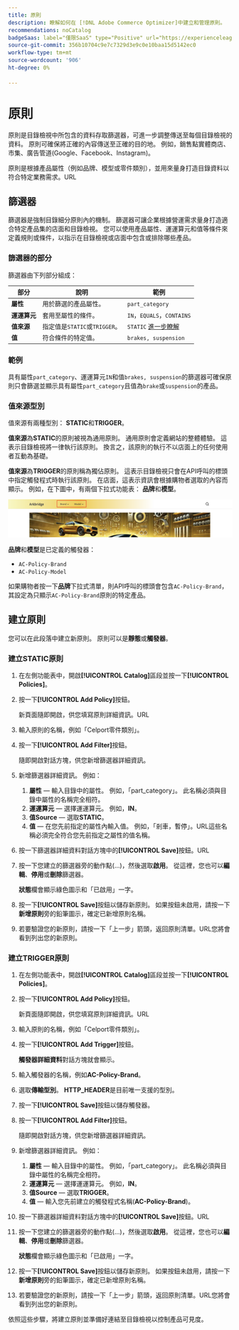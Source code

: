 ```yaml
---
title: 原則
description: 瞭解如何在 [!DNL Adobe Commerce Optimizer]中建立和管理原則。
recommendations: noCatalog
badgeSaas: label="僅限SaaS" type="Positive" url="https://experienceleague.adobe.com/zh-hant/docs/commerce/user-guides/product-solutions" tooltip="僅適用於Adobe Commerce as a Cloud Service和Adobe Commerce Optimizer專案(Adobe管理的SaaS基礎結構)。"
source-git-commit: 356b10704c9e7c7329d3e9c0e10baa15d5142ec0
workflow-type: tm+mt
source-wordcount: '906'
ht-degree: 0%

---
```


# 原則

原則是目錄檢視中所包含的資料存取篩選器，可進一步調整傳送至每個目錄檢視的資料。 原則可確保將正確的內容傳送至正確的目的地。 例如，銷售點實體商店、市集、廣告管道(Google、Facebook、Instagram)。

原則是根據產品屬性（例如品牌、模型或零件類別），並用來量身打造目錄資料以符合特定業務需求。&#x200B;URL

## 篩選器

篩選器是強制目錄細分原則內的機制。 篩選器可讓企業根據營運需求量身打造適合特定產品集的店面和目錄檢視。 您可以使用產品屬性、運運算元和值等條件來定義規則或條件，以指示在目錄檢視或店面中包含或排除哪些產品。

### 篩選器的部分

篩選器由下列部分組成：

| 部分 | 說明 | 範例 |
|---|---|---|
| **屬性** | 用於篩選的產品屬性。 | `part_category` |
| **運運算元** | 套用至屬性的條件。 | `IN`，`EQUALS`，`CONTAINS` |
| **值來源** | 指定值是`STATIC`或`TRIGGER`。 | `STATIC` [進一步瞭解](#value-source-types) |
| **值** | 符合條件的特定值。 | `brakes, suspension` |

### 範例

具有屬性`part_category`、運運算元`IN`和值`brakes, suspension`的篩選器可確保原則只會篩選並顯示具有屬性`part_category`且值為`brake`或`suspension`的產品。

### 值來源型別

值來源有兩種型別： **STATIC**&#x200B;和&#x200B;**TRIGGER**。

**值來源**&#x200B;為&#x200B;**STATIC**&#x200B;的原則被視為通用原則。 通用原則會定義網站的整體體驗。 這表示目錄檢視將一律執行該原則。 換言之，該原則的執行不以店面上的任何使用者互動為基礎。

**值來源**&#x200B;為&#x200B;**TRIGGER**&#x200B;的原則稱為獨佔原則。 這表示目錄檢視只會在API呼叫的標頭中指定觸發程式時執行該原則。 在店面，這表示資訊會根據購物者選取的內容而顯示。 例如，在下圖中，有兩個下拉式功能表： **品牌**&#x200B;和&#x200B;**模型**。

![店面上的觸發值來源](../assets/policy-trigger.png)

**品牌**&#x200B;和&#x200B;**模型**&#x200B;是已定義的觸發器：

- `AC-Policy-Brand`
- `AC-Policy-Model`

如果購物者按一下&#x200B;**品牌**&#x200B;下拉式清單，則API呼叫的標頭會包含`AC-Policy-Brand`，其設定為只顯示`AC-Policy-Brand`原則的特定產品。

## 建立原則

您可以在此段落中建立新原則。 原則可以是&#x200B;**靜態**&#x200B;或&#x200B;**觸發器**。

### 建立STATIC原則

1. 在左側功能表中，開啟&#x200B;**[!UICONTROL Catalog]**&#x200B;區段並按一下&#x200B;**[!UICONTROL Policies]**。

1. 按一下&#x200B;**[!UICONTROL Add Policy]**&#x200B;按鈕。

   新頁面隨即開啟，供您填寫原則詳細資訊。&#x200B;URL

1. 輸入原則的名稱，例如「Celport零件類別」。

1. 按一下&#x200B;**[!UICONTROL Add Filter]**&#x200B;按鈕。

   隨即開啟對話方塊，供您新增篩選器詳細資訊。

1. 新增篩選器詳細資訊。 例如：

   1. **屬性** — 輸入目錄中的屬性。 例如，「part_category」。 此名稱必須與目錄中屬性的名稱完全相符。
   1. **運運算元** — 選擇運運算元。 例如，**IN**。&#x200B;
   1. **值Source** — 選取&#x200B;**STATIC**。&#x200B;
   1. **值** — 在您先前指定的屬性內輸入值。 例如，「剎車，暫停」。&#x200B;URL這些名稱必須完全符合您先前指定之屬性的值名稱。

1. 按一下篩選器詳細資料對話方塊中的&#x200B;**[!UICONTROL Save]**&#x200B;按鈕。&#x200B;URL

1. 按一下您建立的篩選器旁的動作點(...)，然後選取&#x200B;**啟用**。 從這裡，您也可以&#x200B;**編輯**、**停用**&#x200B;或&#x200B;**刪除**&#x200B;篩選器。

   **狀態**&#x200B;欄會顯示綠色圖示和「已啟用」一字。

1. 按一下&#x200B;**[!UICONTROL Save]**&#x200B;按鈕以儲存新原則&#x200B;。 如果按鈕未啟用，請按一下&#x200B;**新增原則**&#x200B;旁的鉛筆圖示，確定已新增原則名稱。

1. 若要驗證您的新原則，請按一下「上一步」箭頭，返回原則清單。&#x200B;URL您將會看到列出您的新原則。

### 建立TRIGGER原則

1. 在左側功能表中，開啟&#x200B;**[!UICONTROL Catalog]**&#x200B;區段並按一下&#x200B;**[!UICONTROL Policies]**。

1. 按一下&#x200B;**[!UICONTROL Add Policy]**&#x200B;按鈕。

   新頁面隨即開啟，供您填寫原則詳細資訊。&#x200B;URL

1. 輸入原則的名稱，例如「Celport零件類別」。

1. 按一下&#x200B;**[!UICONTROL Add Trigger]**&#x200B;按鈕。

   **觸發器詳細資料**&#x200B;對話方塊就會顯示。

1. 輸入觸發器的名稱，例如&#x200B;**AC-Policy-Brand**。

1. 選取&#x200B;**傳輸型別**。 **HTTP_HEADER**&#x200B;是目前唯一支援的型別。

1. 按一下&#x200B;**[!UICONTROL Save]**&#x200B;按鈕以儲存觸發器。

1. 按一下&#x200B;**[!UICONTROL Add Filter]**&#x200B;按鈕。

   隨即開啟對話方塊，供您新增篩選器詳細資訊。

1. 新增篩選器詳細資訊。 例如：

   1. **屬性** — 輸入目錄中的屬性。 例如，「part_category」。 此名稱必須與目錄中屬性的名稱完全相符。
   1. **運運算元** — 選擇運運算元。 例如，**IN**。&#x200B;
   1. **值Source** — 選取&#x200B;**TRIGGER**&#x200B;。
   1. **值** — 輸入您先前建立的觸發程式名稱(**AC-Policy-Brand**)。

1. 按一下篩選器詳細資料對話方塊中的&#x200B;**[!UICONTROL Save]**&#x200B;按鈕。&#x200B;URL

1. 按一下您建立的篩選器旁的動作點(...)，然後選取&#x200B;**啟用**。 從這裡，您也可以&#x200B;**編輯**、**停用**&#x200B;或&#x200B;**刪除**&#x200B;篩選器。

   **狀態**&#x200B;欄會顯示綠色圖示和「已啟用」一字。

1. 按一下&#x200B;**[!UICONTROL Save]**&#x200B;按鈕以儲存新原則&#x200B;。 如果按鈕未啟用，請按一下&#x200B;**新增原則**&#x200B;旁的鉛筆圖示，確定已新增原則名稱。

1. 若要驗證您的新原則，請按一下「上一步」箭頭，返回原則清單。&#x200B;URL您將會看到列出您的新原則。

依照這些步驟，將建立原則並準備好連結至目錄檢視以控制產品可見度。

